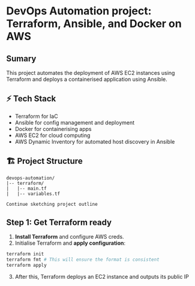 # DevOps Automation project: Terraform, Ansible, and Docker on AWS

## Sumary
This project automates the deployment of AWS EC2 instances using Terraform and deploys a containerised application using Ansible.

## ⚡️ Tech Stack
- Terraform for IaC
- Ansible for config management and deployment
- Docker for containerising apps
- AWS EC2 for cloud computing
- AWS Dynamic Inventory for automated host discovery in Ansible

## 🏗️ Project Structure
```
devops-automation/
|-- terraform/
|   |-- main.tf
|   |-- variables.tf

Continue sketching project outline
```
## Step 1: Get Terraform ready
1. **Install Terraform** and configure AWS creds.
2. Initialise Terraform and **apply configuration**:
```sh
terraform init
terraform fmt # This will ensure the format is consistent
terraform apply
```
3. After this, Terraform deploys an EC2 instance and outputs its public IP

